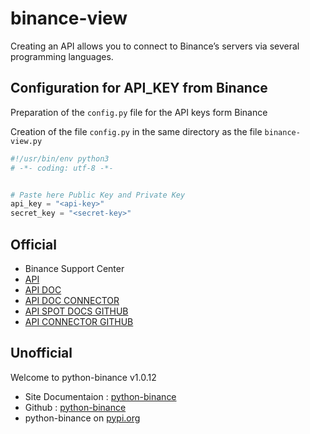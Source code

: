 # binance-view
Creating an API allows you to connect to Binance’s servers via several programming languages.

## Configuration for API_KEY from Binance 
Preparation of the `config.py` file for the API keys form Binance

Creation of the file `config.py` in the same directory as the file `binance-view.py`
```python
#!/usr/bin/env python3
# -*- coding: utf-8 -*-


# Paste here Public Key and Private Key
api_key = "<api-key>"
secret_key = "<secret-key>"
```

## Official
* Binance Support Center
 * [API](https://www.binance.com/en/support/faq/c-6?navId=6)
 * [API DOC](https://binance-docs.github.io/apidocs/spot/en/)
 * [API DOC CONNECTOR](https://binance-connector.readthedocs.io/en/latest/)
 * [API SPOT DOCS GITHUB](https://github.com/binance/binance-spot-api-docs)
 * [API CONNECTOR GITHUB](https://github.com/binance/binance-connector-python)


## Unofficial
Welcome to python-binance v1.0.12
 * Site Documentaion : [python-binance](https://python-binance.readthedocs.io/en/latest/ "This is an unofficial Python wrapper")
 * Github : [python-binance](https://github.com/sammchardy/python-binance)
 * python-binance on [pypi.org](https://pypi.org/project/python-binance/)
